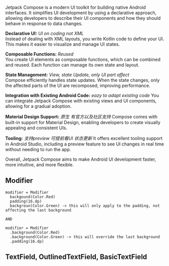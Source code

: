 Jetpack Compose is a modern UI toolkit for building native Android interfaces. It simplifies UI development by using a declarative approach, allowing developers to describe their UI components and how they should behave in response to data changes.

**Declarative UI:** _UI on coding not XML_ <br/>
Instead of dealing with XML layouts, you write Kotlin code to define your UI. This makes it easier to visualize and manage UI states.

**Composable Functions:** _Reused_ <br/>
You create UI elements as composable functions, which can be combined and reused. Each function can manage its own state and layout.

**State Management:** _View, state Update, only UI part affect_ <br/>
Compose efficiently handles state updates. When the state changes, only the affected parts of the UI are recomposed, improving performance.

**Integration with Existing Android Code:** _eazy to adapt existing code_
You can integrate Jetpack Compose with existing views and UI components, allowing for a gradual adoption.

**Material Design Support:** _原生 有官方以及社区支持_
Compose comes with built-in support for Material Design, enabling developers to create visually appealing and consistent UIs.

**Tooling:** _支持preview 可提前看UI 状态更新_
It offers excellent tooling support in Android Studio, including a preview feature to see UI changes in real time without needing to run the app.

Overall, Jetpack Compose aims to make Android UI development faster, more intuitive, and more flexible.


## Modifier
```
modifier = Modifier
  backgound(Color.Red)
  padding(16.dp)
  backgroun(Color.Green) -> this will only apply to the padding, not affecting the last background 

AND

modifier = Modifier
  .background(Color.Red)
  .background(Color.Green) -> this will override the last background
  .padding(16.dp)

```

## TextField, OutlinedTextField, BasicTextField

